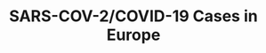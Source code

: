 ---
title: SARS-COV-2/COVID-19 Cases in Europe
herb_id: covid19_eu_data
contributors:
- github: covid19-eu-zh
  name: covid19-eu-zh
data:
- description: Records of SARS-COV-2 Cases in Germany
  fields:
  - description: alpha 2 code of the country
    name: country
  - description: State of Germany in German
    name: state
  - description: number of cases by the specified datetime
    name: cases
  - description: datetime of the record
    name: datetime
  format: csv
  name: SARS-COV-2/COVID-19 Cases in Germany in csv format
  path: dataset/covid-19-de.csv
  size: null
  updated_at: ''
- description: Records of SARS-COV-2/COVID-19 Cases in Austria
  fields:
  - description: alpha 2 code of the country
    name: country
  - description: State of Austria
    name: state
  - description: number of cases by the specified datetime
    name: cases
  - description: datetime of the record
    name: datetime
  format: csv
  name: SARS-COV-2/COVID-19 Cases in AT in csv format
  path: dataset/covid-19-at.csv
  size: null
  updated_at: ''
- description: Records of SARS-COV-2/COVID-19 Cases in Netherland
  fields:
  - description: alpha 2 code of the country
    name: country
  - description: city in Netherland
    name: city
  - description: number of cases by the specified datetime
    name: cases
  - description: date of the record update on the volksgezondheidenzorg website, only
      the date matters
    name: datetime
  format: csv
  name: SARS-COV-2/COVID-19 Cases in NL in csv format
  path: dataset/covid-19-nl.csv
  size: null
  updated_at: ''
- description: Records of SARS-COV-2/COVID-19 Cases in UK
  fields:
  - description: alpha 2 code of the country
    name: country
  - description: local authorities in England, city, town, borough, etc.
    name: authority
  - description: number of cases by the specified datetime, it can be a range
    name: cases
  - description: Lower bound of the number of cases
    name: cases_lower
  - name: cases_upper
  - description: datetime of the record update on the website
    name: Upper bound of the number of cases
  format: csv
  name: SARS-COV-2/COVID-19 Cases in UK in csv format
  path: dataset/covid-19-uk.csv
  size: null
  updated_at: ''
description: SARS-COV-2/COVID-19 Cases in Europe by Country, State, and Date
name: SARS-COV-2/COVID-19 Cases in Europe
references:
- link: https://www.rki.de/DE/Content/InfAZ/N/Neuartiges_Coronavirus/Fallzahlen.html
  name: 'SARS-CoV-2: Fallzahlen in Deutschland, China und weltweit'
- link: https://www.sozialministerium.at/Themen/Gesundheit/Uebertragbare-Krankheiten/Infektionskrankheiten-A-Z/Neuartiges-Coronavirus.html
  name: Neuartiges Coronavirus (COVID-19)
- link: https://www.volksgezondheidenzorg.info/onderwerp/infectieziekten/regionaal-internationaal/coronavirus-covid-19#node-coronavirus-covid-19-meldingen
  name: volksgezondheidenzorg.info in NL
- link: https://www.gov.uk/government/publications/coronavirus-covid-19-number-of-cases-in-england/coronavirus-covid-19-number-of-cases-in-england
  name: Public Health England
repository: covid19-eu-zh/covid19-eu-data
tags:
- Health

---